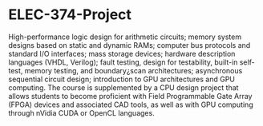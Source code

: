# ELEC-374-Project
High-performance logic design for arithmetic circuits; memory system designs based on static and dynamic RAMs; computer bus protocols and standard I/O interfaces; mass storage devices; hardware description languages (VHDL, Verilog); fault testing, design for testability, built-in self-test, memory testing, and boundary¿scan architectures; asynchronous sequential circuit design; introduction to GPU architectures and GPU computing. The course is supplemented by a CPU design project that allows students to become proficient with Field Programmable Gate Array (FPGA) devices and associated CAD tools, as well as with GPU computing through nVidia CUDA or OpenCL languages.
